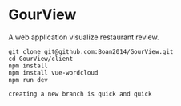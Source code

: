 # GourView
A web application visualize restaurant review.

```
git clone git@github.com:Boan2014/GourView.git
cd GourView/client
npm install
npm install vue-wordcloud
npm run dev
```

```
creating a new branch is quick and quick
```